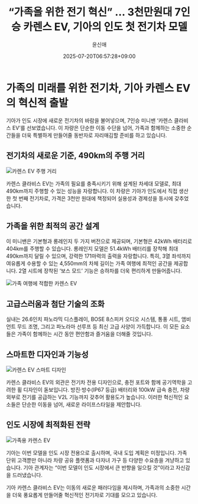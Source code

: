﻿---
title: "“가족을 위한 전기 혁신” … 3천만원대 7인승 카렌스 EV, 기아의 인도 첫 전기차 모델"
description: "## 7인승에 490km 주행 성능 3천만 원대 전기 미니밴 등장 기아, 인도 첫 현지 생산 EV ..."
date: 2025-07-20T06:57:28+09:00
author: "윤신애"
categories: ["automotive"]
tags: ["뉴스", "이슈", "기아", "기아 인도", "카렌스 클라비스", "전기차", "가족용 차량"]
hash: a6f9de9a
source_url: "https://www.reportera.co.kr/car/kia-carens-clavis-ev/"
url: "/automotive/gajogeul-wihan-jeongi-hyeogsin/"
images: ["https://imagedelivery.net/BhPWbivJAhTvor9c-8lV2w/65c060c4-795f-4ea4-dd19-f52ad87ca000/public", "https://imagedelivery.net/BhPWbivJAhTvor9c-8lV2w/fc4dc898-a6ea-49fd-5c56-49242301e000/public", "https://imagedelivery.net/BhPWbivJAhTvor9c-8lV2w/0eb5f04f-f195-4409-98ca-a3f7093e0900/public", "https://imagedelivery.net/BhPWbivJAhTvor9c-8lV2w/a7e77461-91f7-4567-e1be-5cfce0b9fc00/public"]
thumbnail: "https://imagedelivery.net/BhPWbivJAhTvor9c-8lV2w/65c060c4-795f-4ea4-dd19-f52ad87ca000/public"
image: "https://imagedelivery.net/BhPWbivJAhTvor9c-8lV2w/65c060c4-795f-4ea4-dd19-f52ad87ca000/public"
featured_image: "https://imagedelivery.net/BhPWbivJAhTvor9c-8lV2w/65c060c4-795f-4ea4-dd19-f52ad87ca000/public"
image_width: 1200
image_height: 630
slug: "gajogeul-wihan-jeongi-hyeogsin"
type: "post"
layout: "single"
news_keywords: "뉴스, 이슈, 기아, 기아 인도, 카렌스 클라비스"
robots: "index, follow"
draft: false
---

# 가족의 미래를 위한 전기차, 기아 카렌스 EV의 혁신적 출발

기아가 인도 시장에 새로운 전기차의 바람을 불어넣으며, 7인승 미니밴 ‘카렌스 클라비스 EV’를 선보였습니다. 이 차량은 단순한 이동 수단을 넘어, 가족과 함께하는 소중한 순간들을 더욱 특별하게 만들어줄 동반자로 자리매김할 준비를 하고 있습니다.

## 전기차의 새로운 기준, 490km의 주행 거리


![카렌스 EV 주행 거리](https://imagedelivery.net/BhPWbivJAhTvor9c-8lV2w/fc4dc898-a6ea-49fd-5c56-49242301e000/public)


카렌스 클라비스 EV는 가족의 필요를 충족시키기 위해 설계된 차세대 모델로, 최대 490km까지 주행할 수 있는 성능을 자랑합니다. 이 차량은 기아가 인도에서 직접 생산한 첫 번째 전기차로, 가격은 3천만 원대에 책정되어 실용성과 경제성을 동시에 갖추었습니다.

## 가족을 위한 최적의 공간 설계

이 미니밴은 기본형과 롱레인지 두 가지 버전으로 제공되며, 기본형은 42kWh 배터리로 404km를 주행할 수 있습니다. 롱레인지 모델은 51.4kWh 배터리를 장착해 최대 490km까지 달릴 수 있으며, 강력한 171마력의 출력을 자랑합니다. 특히, 3열 좌석까지 여유롭게 수용할 수 있는 4,550mm의 차체 길이는 가족 여행에 최적인 공간을 제공합니다. 2열 시트에 장착된 ‘보스 모드’ 기능은 승하차를 더욱 편리하게 만들어줍니다.


![가족 여행에 적합한 카렌스 EV](https://imagedelivery.net/BhPWbivJAhTvor9c-8lV2w/a7e77461-91f7-4567-e1be-5cfce0b9fc00/public)


## 고급스러움과 첨단 기술의 조화

실내는 26.6인치 파노라믹 디스플레이, BOSE 8스피커 오디오 시스템, 통풍 시트, 앰비언트 무드 조명, 그리고 파노라마 선루프 등 최신 고급 사양이 가득합니다. 이 모든 요소들은 가족이 함께하는 시간 동안 편안함과 즐거움을 더해줄 것입니다.

## 스마트한 디자인과 기능성


![카렌스 EV 스마트 디자인](https://imagedelivery.net/BhPWbivJAhTvor9c-8lV2w/65c060c4-795f-4ea4-dd19-f52ad87ca000/public)


카렌스 클라비스 EV의 외관은 전기차 전용 디자인으로, 충전 포트와 함께 공기역학을 고려한 휠 디자인이 돋보입니다. 방진·방수(IP67 등급) 배터리와 100kW 급속 충전, 차량 외부로 전기를 공급하는 V2L 기능까지 갖추어 활용도가 높습니다. 이러한 혁신적인 요소들은 단순한 이동을 넘어, 새로운 라이프스타일을 제안합니다.

## 인도 시장에 최적화된 전략


![가족용 카렌스 EV](https://imagedelivery.net/BhPWbivJAhTvor9c-8lV2w/0eb5f04f-f195-4409-98ca-a3f7093e0900/public)


기아는 이번 모델을 인도 시장 전용으로 출시하며, 국내 도입 계획은 미정입니다. 가족 단위 고객뿐만 아니라 차량 공유 플랫폼과 다자녀 가구 등 다양한 수요층을 겨냥하고 있습니다. 기아 관계자는 “이번 모델이 인도 시장에서 큰 반향을 일으킬 것”이라고 자신감을 드러냈습니다.

기아 카렌스 클라비스 EV는 이동의 새로운 패러다임을 제시하며, 가족과의 소중한 시간을 더욱 풍요롭게 만들어줄 혁신적인 전기차로 기대를 모으고 있습니다.


